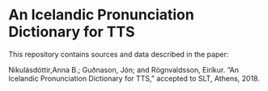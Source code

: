 # An Icelandic Pronunciation Dictionary for TTS

This repository contains sources and data described in the paper:

Nikulásdóttir,Anna B.; Guðnason, Jón; and Rögnvaldsson, Eiríkur. “An Icelandic Pronunciation Dictionary for TTS,” accepted to SLT, Athens, 2018.


